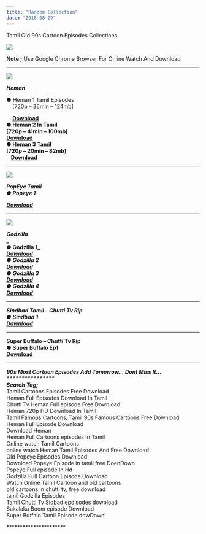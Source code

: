 ```yaml
---
title: "Random Collection"
date: "2018-08-29"
---
```


Tamil Old 90s Cartoon Episodes Collections

[![](https://3.bp.blogspot.com/-K94jgfrR4V8/W4WBPCSmbXI/AAAAAAAAArM/7YPUf6398m4u22eGc5uIYpLW_h3bzK_8ACLcBGAs/s400/Random{9560a35704a61d56b1c5bb169ad4626925aff5012047a8ffb6d720526964f1e1}2BCollection{9560a35704a61d56b1c5bb169ad4626925aff5012047a8ffb6d720526964f1e1}2B-{9560a35704a61d56b1c5bb169ad4626925aff5012047a8ffb6d720526964f1e1}2BTaMilkidz.jpg)](https://3.bp.blogspot.com/-K94jgfrR4V8/W4WBPCSmbXI/AAAAAAAAArM/7YPUf6398m4u22eGc5uIYpLW_h3bzK_8ACLcBGAs/s1600/Random{9560a35704a61d56b1c5bb169ad4626925aff5012047a8ffb6d720526964f1e1}2BCollection{9560a35704a61d56b1c5bb169ad4626925aff5012047a8ffb6d720526964f1e1}2B-{9560a35704a61d56b1c5bb169ad4626925aff5012047a8ffb6d720526964f1e1}2BTaMilkidz.jpg)

**Note ;** Use Google Chrome Browser For Online Watch And Download  
  

* * *

[![](https://2.bp.blogspot.com/-OMGzuFA1-ds/W4bUtng1IYI/AAAAAAAAArY/0k5w8RjGOmkOEnx92HOokrRFszhnSQa_gCLcBGAs/s200/Screenshot_2018-08-28-22-22-30.jpg)](https://2.bp.blogspot.com/-OMGzuFA1-ds/W4bUtng1IYI/AAAAAAAAArY/0k5w8RjGOmkOEnx92HOokrRFszhnSQa_gCLcBGAs/s1600/Screenshot_2018-08-28-22-22-30.jpg)

_**Heman**_

● Heman 1 Tamil Episodes  
    \[720p – 36min – 124mb\]

    **[Download](http://tamilmegatube.epizy.com/getvideo.php?videoid=https{9560a35704a61d56b1c5bb169ad4626925aff5012047a8ffb6d720526964f1e1}3A{9560a35704a61d56b1c5bb169ad4626925aff5012047a8ffb6d720526964f1e1}2F{9560a35704a61d56b1c5bb169ad4626925aff5012047a8ffb6d720526964f1e1}2Fyoutu.be{9560a35704a61d56b1c5bb169ad4626925aff5012047a8ffb6d720526964f1e1}2F8HBvFN8MF_8&type=Download&i=1)**  
**● Heman 2 In Tamil**  
 **\[720p – 41min – 100mb\]**  
 **[Download](http://tamilmegatube.epizy.com/getvideo.php?videoid=https{9560a35704a61d56b1c5bb169ad4626925aff5012047a8ffb6d720526964f1e1}3A{9560a35704a61d56b1c5bb169ad4626925aff5012047a8ffb6d720526964f1e1}2F{9560a35704a61d56b1c5bb169ad4626925aff5012047a8ffb6d720526964f1e1}2Fyoutu.be{9560a35704a61d56b1c5bb169ad4626925aff5012047a8ffb6d720526964f1e1}2FMYJT8KqTmME&type=Download)**  
**● Heman 3 Tamil**  
 **\[720p – 20min – 82mb\]**  
   **[Download](http://tamilmegatube.epizy.com/getvideo.php?videoid=https{9560a35704a61d56b1c5bb169ad4626925aff5012047a8ffb6d720526964f1e1}3A{9560a35704a61d56b1c5bb169ad4626925aff5012047a8ffb6d720526964f1e1}2F{9560a35704a61d56b1c5bb169ad4626925aff5012047a8ffb6d720526964f1e1}2Fyoutu.be{9560a35704a61d56b1c5bb169ad4626925aff5012047a8ffb6d720526964f1e1}2FSVGxxY7FgR0&type=Download)**  

* * *

[![](https://2.bp.blogspot.com/-nO7t7aEllNU/W4bVLGbZgEI/AAAAAAAAArk/WNCvMt6y1HM6dQbFYZMXi6LV9uOCtivxQCLcBGAs/s200/images{9560a35704a61d56b1c5bb169ad4626925aff5012047a8ffb6d720526964f1e1}2B{9560a35704a61d56b1c5bb169ad4626925aff5012047a8ffb6d720526964f1e1}252853{9560a35704a61d56b1c5bb169ad4626925aff5012047a8ffb6d720526964f1e1}2529.jpeg)](https://2.bp.blogspot.com/-nO7t7aEllNU/W4bVLGbZgEI/AAAAAAAAArk/WNCvMt6y1HM6dQbFYZMXi6LV9uOCtivxQCLcBGAs/s1600/images{9560a35704a61d56b1c5bb169ad4626925aff5012047a8ffb6d720526964f1e1}2B{9560a35704a61d56b1c5bb169ad4626925aff5012047a8ffb6d720526964f1e1}252853{9560a35704a61d56b1c5bb169ad4626925aff5012047a8ffb6d720526964f1e1}2529.jpeg)

_**PopEye Tamil**_  
**_● Popeye 1_**  
   
 **_[Download](http://tamilmegatube.epizy.com/getvideo.php?videoid=https{9560a35704a61d56b1c5bb169ad4626925aff5012047a8ffb6d720526964f1e1}3A{9560a35704a61d56b1c5bb169ad4626925aff5012047a8ffb6d720526964f1e1}2F{9560a35704a61d56b1c5bb169ad4626925aff5012047a8ffb6d720526964f1e1}2Fyoutu.be{9560a35704a61d56b1c5bb169ad4626925aff5012047a8ffb6d720526964f1e1}2FwwqUwXsvhyo&type=Download)_**  

* * *

[![](https://4.bp.blogspot.com/-FGzPePgB5mA/W4bU8lZHR3I/AAAAAAAAArc/vbK7vd8hKpsBdK2FldBVjcyb5lcbtqGdwCLcBGAs/s200/Godzilla-The-Series-The-Monster-Wars-Trilogy.jpg)](https://4.bp.blogspot.com/-FGzPePgB5mA/W4bU8lZHR3I/AAAAAAAAArc/vbK7vd8hKpsBdK2FldBVjcyb5lcbtqGdwCLcBGAs/s1600/Godzilla-The-Series-The-Monster-Wars-Trilogy.jpg)

**_Godzilla_**  
**_  
● Godzilla 1_**  
 **_[Download](http://tamilmegatube.epizy.com/getvideo.php?videoid=https{9560a35704a61d56b1c5bb169ad4626925aff5012047a8ffb6d720526964f1e1}3A{9560a35704a61d56b1c5bb169ad4626925aff5012047a8ffb6d720526964f1e1}2F{9560a35704a61d56b1c5bb169ad4626925aff5012047a8ffb6d720526964f1e1}2Fyoutu.be{9560a35704a61d56b1c5bb169ad4626925aff5012047a8ffb6d720526964f1e1}2FOXDAstZj9PU&type=Download)_**  
**_● Godzilla 2_**  
 **_[Download](http://tamilmegatube.epizy.com/getvideo.php?videoid=https{9560a35704a61d56b1c5bb169ad4626925aff5012047a8ffb6d720526964f1e1}3A{9560a35704a61d56b1c5bb169ad4626925aff5012047a8ffb6d720526964f1e1}2F{9560a35704a61d56b1c5bb169ad4626925aff5012047a8ffb6d720526964f1e1}2Fyoutu.be{9560a35704a61d56b1c5bb169ad4626925aff5012047a8ffb6d720526964f1e1}2FNVwwrX3EEA4&type=Download)_**  
**_● Godzilla 3_**  
 **_[Download](http://tamilmegatube.epizy.com/getvideo.php?videoid=https{9560a35704a61d56b1c5bb169ad4626925aff5012047a8ffb6d720526964f1e1}3A{9560a35704a61d56b1c5bb169ad4626925aff5012047a8ffb6d720526964f1e1}2F{9560a35704a61d56b1c5bb169ad4626925aff5012047a8ffb6d720526964f1e1}2Fyoutu.be{9560a35704a61d56b1c5bb169ad4626925aff5012047a8ffb6d720526964f1e1}2FMKrEoVOL6hc&type=Download)_**  
**_● Godzilla 4_**  
 **_[Download](http://tamilmegatube.epizy.com/getvideo.php?videoid=https{9560a35704a61d56b1c5bb169ad4626925aff5012047a8ffb6d720526964f1e1}3A{9560a35704a61d56b1c5bb169ad4626925aff5012047a8ffb6d720526964f1e1}2F{9560a35704a61d56b1c5bb169ad4626925aff5012047a8ffb6d720526964f1e1}2Fyoutu.be{9560a35704a61d56b1c5bb169ad4626925aff5012047a8ffb6d720526964f1e1}2FohNuevKeSOw&type=Download)_**  

* * *

**_Sindbad Tamil – Chutti Tv Rip_**  
**_● Sindbad 1_**   
 **_[Download](http://tamilmegatube.epizy.com/getvideo.php?videoid=https{9560a35704a61d56b1c5bb169ad4626925aff5012047a8ffb6d720526964f1e1}3A{9560a35704a61d56b1c5bb169ad4626925aff5012047a8ffb6d720526964f1e1}2F{9560a35704a61d56b1c5bb169ad4626925aff5012047a8ffb6d720526964f1e1}2Fyoutu.be{9560a35704a61d56b1c5bb169ad4626925aff5012047a8ffb6d720526964f1e1}2FF-8YEhfXeIk&type=Download)_**  

* * *

**Super Buffalo – Chutti Tv Rip**  
**● Super Buffalo Ep1**  
 **[Download](http://tamilmegatube.epizy.com/getvideo.php?videoid=https{9560a35704a61d56b1c5bb169ad4626925aff5012047a8ffb6d720526964f1e1}3A{9560a35704a61d56b1c5bb169ad4626925aff5012047a8ffb6d720526964f1e1}2F{9560a35704a61d56b1c5bb169ad4626925aff5012047a8ffb6d720526964f1e1}2Fyoutu.be{9560a35704a61d56b1c5bb169ad4626925aff5012047a8ffb6d720526964f1e1}2FHA-EaTPp1aU&type=Download)**

* * *

**_90s Most Cartoon Episodes Add Tomorrow… Dont Miss It…_**  
**_\*\*\*\*\*\*\*\*\*\*\*\*\*\*\*\*_**  
**_Search Tag;_**  
Tamil Cartoons Episodes Free Download  
Heman Full Episodes Download In Tamil  
Chutti Tv Heman Full episode Free Download  
Heman 720p HD Download In Tamil  
Tamil Famous Cartoons, Tamil 90s Famous Cartoons Free Download  
Heman Full Episode Download   
Download Heman   
Heman Full Cartoons episodes In Tamil   
Online watch Tamil Cartoons  
online watch Heman Tamil Episodes And Free Download  
Old Popeye Episodes Download  
Download Popeye Episode in tamil free DoenDown  
Popeye Full episode In Hd  
Godzilla Full Cartoon Episode Download  
Watch Online Tamil Cartoon and old cartoons  
old cartoons in chutti tv, free download  
tamil Godzilla Episodes  
Tamil Chutti Tv Sidbad epdisodes dowbload  
Sakalaka Boom episode Download  
Super Buffalo Tamil Episode dowDownl  
  
\*\*\*\*\*\*\*\*\*\*\*\*\*\*\*\*\*\*\*\*\*\*
